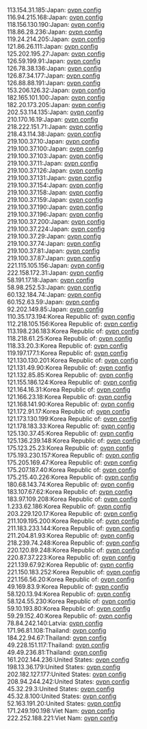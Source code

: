 113.154.31.185:Japan: [ovpn config](vpn/113_154_31_185.ovpn)  
116.94.215.168:Japan: [ovpn config](vpn/116_94_215_168.ovpn)  
118.156.130.190:Japan: [ovpn config](vpn/118_156_130_190.ovpn)  
118.86.28.236:Japan: [ovpn config](vpn/118_86_28_236.ovpn)  
119.24.214.205:Japan: [ovpn config](vpn/119_24_214_205.ovpn)  
121.86.26.111:Japan: [ovpn config](vpn/121_86_26_111.ovpn)  
125.202.195.27:Japan: [ovpn config](vpn/125_202_195_27.ovpn)  
126.59.199.91:Japan: [ovpn config](vpn/126_59_199_91.ovpn)  
126.78.38.136:Japan: [ovpn config](vpn/126_78_38_136.ovpn)  
126.87.34.177:Japan: [ovpn config](vpn/126_87_34_177.ovpn)  
126.88.88.191:Japan: [ovpn config](vpn/126_88_88_191.ovpn)  
153.206.126.32:Japan: [ovpn config](vpn/153_206_126_32.ovpn)  
182.165.101.100:Japan: [ovpn config](vpn/182_165_101_100.ovpn)  
182.20.173.205:Japan: [ovpn config](vpn/182_20_173_205.ovpn)  
202.53.114.135:Japan: [ovpn config](vpn/202_53_114_135.ovpn)  
210.170.16.19:Japan: [ovpn config](vpn/210_170_16_19.ovpn)  
218.222.151.71:Japan: [ovpn config](vpn/218_222_151_71.ovpn)  
218.43.114.38:Japan: [ovpn config](vpn/218_43_114_38.ovpn)  
219.100.37.10:Japan: [ovpn config](vpn/219_100_37_10.ovpn)  
219.100.37.100:Japan: [ovpn config](vpn/219_100_37_100.ovpn)  
219.100.37.103:Japan: [ovpn config](vpn/219_100_37_103.ovpn)  
219.100.37.11:Japan: [ovpn config](vpn/219_100_37_11.ovpn)  
219.100.37.126:Japan: [ovpn config](vpn/219_100_37_126.ovpn)  
219.100.37.131:Japan: [ovpn config](vpn/219_100_37_131.ovpn)  
219.100.37.154:Japan: [ovpn config](vpn/219_100_37_154.ovpn)  
219.100.37.158:Japan: [ovpn config](vpn/219_100_37_158.ovpn)  
219.100.37.159:Japan: [ovpn config](vpn/219_100_37_159.ovpn)  
219.100.37.190:Japan: [ovpn config](vpn/219_100_37_190.ovpn)  
219.100.37.196:Japan: [ovpn config](vpn/219_100_37_196.ovpn)  
219.100.37.200:Japan: [ovpn config](vpn/219_100_37_200.ovpn)  
219.100.37.224:Japan: [ovpn config](vpn/219_100_37_224.ovpn)  
219.100.37.29:Japan: [ovpn config](vpn/219_100_37_29.ovpn)  
219.100.37.74:Japan: [ovpn config](vpn/219_100_37_74.ovpn)  
219.100.37.81:Japan: [ovpn config](vpn/219_100_37_81.ovpn)  
219.100.37.87:Japan: [ovpn config](vpn/219_100_37_87.ovpn)  
221.115.105.156:Japan: [ovpn config](vpn/221_115_105_156.ovpn)  
222.158.172.31:Japan: [ovpn config](vpn/222_158_172_31.ovpn)  
58.191.17.18:Japan: [ovpn config](vpn/58_191_17_18.ovpn)  
58.98.252.53:Japan: [ovpn config](vpn/58_98_252_53.ovpn)  
60.132.184.74:Japan: [ovpn config](vpn/60_132_184_74.ovpn)  
60.152.63.59:Japan: [ovpn config](vpn/60_152_63_59.ovpn)  
92.202.149.85:Japan: [ovpn config](vpn/92_202_149_85.ovpn)  
110.35.173.194:Korea Republic of: [ovpn config](vpn/110_35_173_194.ovpn)  
112.218.105.156:Korea Republic of: [ovpn config](vpn/112_218_105_156.ovpn)  
113.198.236.183:Korea Republic of: [ovpn config](vpn/113_198_236_183.ovpn)  
118.218.61.25:Korea Republic of: [ovpn config](vpn/118_218_61_25.ovpn)  
118.33.20.3:Korea Republic of: [ovpn config](vpn/118_33_20_3.ovpn)  
119.197.177.1:Korea Republic of: [ovpn config](vpn/119_197_177_1.ovpn)  
121.130.130.201:Korea Republic of: [ovpn config](vpn/121_130_130_201.ovpn)  
121.131.49.90:Korea Republic of: [ovpn config](vpn/121_131_49_90.ovpn)  
121.132.85.85:Korea Republic of: [ovpn config](vpn/121_132_85_85.ovpn)  
121.155.186.124:Korea Republic of: [ovpn config](vpn/121_155_186_124.ovpn)  
121.164.16.31:Korea Republic of: [ovpn config](vpn/121_164_16_31.ovpn)  
121.166.23.18:Korea Republic of: [ovpn config](vpn/121_166_23_18.ovpn)  
121.168.141.90:Korea Republic of: [ovpn config](vpn/121_168_141_90.ovpn)  
121.172.91.17:Korea Republic of: [ovpn config](vpn/121_172_91_17.ovpn)  
121.173.130.199:Korea Republic of: [ovpn config](vpn/121_173_130_199.ovpn)  
121.178.183.33:Korea Republic of: [ovpn config](vpn/121_178_183_33.ovpn)  
125.130.37.45:Korea Republic of: [ovpn config](vpn/125_130_37_45.ovpn)  
125.136.239.148:Korea Republic of: [ovpn config](vpn/125_136_239_148.ovpn)  
175.123.25.23:Korea Republic of: [ovpn config](vpn/175_123_25_23.ovpn)  
175.193.230.157:Korea Republic of: [ovpn config](vpn/175_193_230_157.ovpn)  
175.205.169.47:Korea Republic of: [ovpn config](vpn/175_205_169_47.ovpn)  
175.207.187.40:Korea Republic of: [ovpn config](vpn/175_207_187_40.ovpn)  
175.215.40.226:Korea Republic of: [ovpn config](vpn/175_215_40_226.ovpn)  
180.68.143.74:Korea Republic of: [ovpn config](vpn/180_68_143_74.ovpn)  
183.107.67.62:Korea Republic of: [ovpn config](vpn/183_107_67_62.ovpn)  
183.97.109.208:Korea Republic of: [ovpn config](vpn/183_97_109_208.ovpn)  
1.233.62.186:Korea Republic of: [ovpn config](vpn/1_233_62_186.ovpn)  
203.229.120.17:Korea Republic of: [ovpn config](vpn/203_229_120_17.ovpn)  
211.109.195.200:Korea Republic of: [ovpn config](vpn/211_109_195_200.ovpn)  
211.183.233.144:Korea Republic of: [ovpn config](vpn/211_183_233_144.ovpn)  
211.204.81.93:Korea Republic of: [ovpn config](vpn/211_204_81_93.ovpn)  
218.239.74.248:Korea Republic of: [ovpn config](vpn/218_239_74_248.ovpn)  
220.120.89.248:Korea Republic of: [ovpn config](vpn/220_120_89_248.ovpn)  
220.87.37.223:Korea Republic of: [ovpn config](vpn/220_87_37_223.ovpn)  
221.139.67.92:Korea Republic of: [ovpn config](vpn/221_139_67_92.ovpn)  
221.150.183.252:Korea Republic of: [ovpn config](vpn/221_150_183_252.ovpn)  
221.156.56.20:Korea Republic of: [ovpn config](vpn/221_156_56_20.ovpn)  
49.169.83.9:Korea Republic of: [ovpn config](vpn/49_169_83_9.ovpn)  
58.120.13.94:Korea Republic of: [ovpn config](vpn/58_120_13_94.ovpn)  
58.124.55.230:Korea Republic of: [ovpn config](vpn/58_124_55_230.ovpn)  
59.10.193.80:Korea Republic of: [ovpn config](vpn/59_10_193_80.ovpn)  
59.29.152.40:Korea Republic of: [ovpn config](vpn/59_29_152_40.ovpn)  
78.84.242.140:Latvia: [ovpn config](vpn/78_84_242_140.ovpn)  
171.96.81.108:Thailand: [ovpn config](vpn/171_96_81_108.ovpn)  
184.22.94.67:Thailand: [ovpn config](vpn/184_22_94_67.ovpn)  
49.228.151.117:Thailand: [ovpn config](vpn/49_228_151_117.ovpn)  
49.49.236.81:Thailand: [ovpn config](vpn/49_49_236_81.ovpn)  
161.202.144.236:United States: [ovpn config](vpn/161_202_144_236.ovpn)  
198.13.36.179:United States: [ovpn config](vpn/198_13_36_179.ovpn)  
202.182.127.177:United States: [ovpn config](vpn/202_182_127_177.ovpn)  
208.94.244.242:United States: [ovpn config](vpn/208_94_244_242.ovpn)  
45.32.29.3:United States: [ovpn config](vpn/45_32_29_3.ovpn)  
45.32.8.100:United States: [ovpn config](vpn/45_32_8_100.ovpn)  
52.163.191.20:United States: [ovpn config](vpn/52_163_191_20.ovpn)  
171.249.190.198:Viet Nam: [ovpn config](vpn/171_249_190_198.ovpn)  
222.252.188.221:Viet Nam: [ovpn config](vpn/222_252_188_221.ovpn)  
